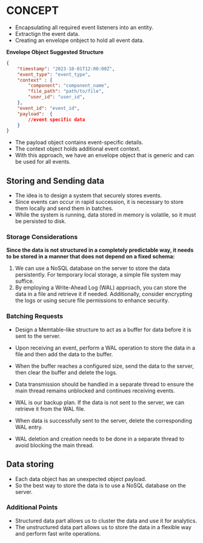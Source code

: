 # CONCEPT
- Encapsulating all required event listeners into an entity.  
- Extractign the event data.  
- Creating an envelope onbject to hold all event data.  

**Envelope Object Suggested Structure**

```json
{
    "timestamp": "2023-10-01T12:00:00Z",
    "event_type": "event_type",
    "context" : {
        "component": "component_name",
        "file_path": "path/to/file",
        "user_id": "user_id",
    },
    "event_id": "event_id",
    "payload":  {
        //event specific data
    }
}
```
- The payload object contains event-specific details.
- The context object holds additional event context.
- With this approach, we have an envelope object that is generic and can be used for all events.


## Storing and Sending data
- The idea is to design a system that securely stores events.  
- Since events can occur in rapid succession, it is necessary to store them locally and send them in batches.  
- While the system is running, data stored in memory is volatile, so it must be persisted to disk.  

### Storage Considerations

**Since the data is not structured in a completely predictable way, it needs to be stored in a manner that does not depend on a fixed schema:**

1. We can use a NoSQL database on the server to store the data persistently. For temporary local storage, a simple file system may suffice.  
2. By employing a Write-Ahead Log (WAL) approach, you can store the data in a file and retrieve it if needed. Additionally, consider encrypting the logs or using secure file permissions to enhance security.  

### Batching Requests

- Design a Memtable-like structure to act as a buffer for data before it is sent to the server.

- Upon receiving an event, perform a WAL operation to store the data in a file and then add the data to the buffer.

- When the buffer reaches a configured size, send the data to the server, then clear the buffer and delete the logs.

- Data transmission should be handled in a separate thread to ensure the main thread remains unblocked and continues receiving events.

- WAL is our backup plan. If the data is not sent to the server, we can retrieve it from the WAL file.

- When data is successfully sent to the server, delete the corresponding WAL entry.

- WAL deletion and creation needs to be done in a separate thread to avoid blocking the main thread.

## Data storing 

- Each data object has an unexpected object payload. 
- So the best way to store the data is to use a NoSQL database on the server.

### Additional Points

- Structured data part allows us to cluster the data and use it for analytics.
- The unstructured data part allows us to store the data in a flexible way and perform fast write operations.
